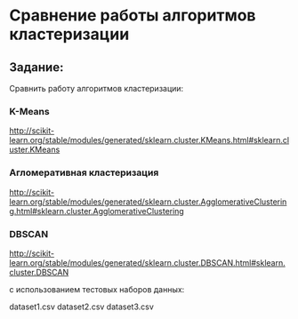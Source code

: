 # Сравнение работы алгоритмов кластеризации
## Задание:
Сравнить работу алгоритмов кластеризации:

### K-Means
http://scikit-learn.org/stable/modules/generated/sklearn.cluster.KMeans.html#sklearn.cluster.KMeans

### Агломеративная кластеризация
http://scikit-learn.org/stable/modules/generated/sklearn.cluster.AgglomerativeClustering.html#sklearn.cluster.AgglomerativeClustering

### DBSCAN
http://scikit-learn.org/stable/modules/generated/sklearn.cluster.DBSCAN.html#sklearn.cluster.DBSCAN

с использованием тестовых наборов данных:

dataset1.csv
dataset2.csv
dataset3.csv
